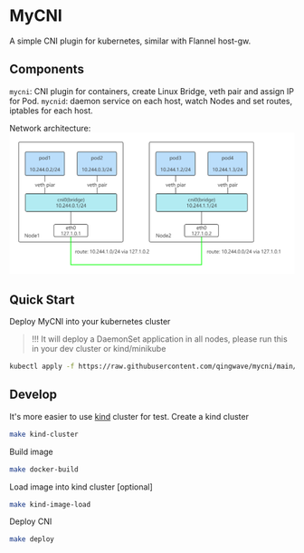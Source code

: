 # MyCNI

A simple CNI plugin for kubernetes, similar with Flannel host-gw.

## Components
`mycni`: CNI plugin for containers, create Linux Bridge, veth pair and assign IP for Pod.
`mycnid`: daemon service on each host, watch Nodes and set routes, iptables for each host.

Network architecture:
![mycni-network-arch](./doc/k8s-mycni-arch.png)

## Quick Start

Deploy MyCNI into your kubernetes cluster

> !!! It will deploy a DaemonSet application in all nodes, please run this in your dev cluster or kind/minikube

```bash
kubectl apply -f https://raw.githubusercontent.com/qingwave/mycni/main/deploy/mycni.yaml
```

## Develop

It's more easier to use [kind](https://kind.sigs.k8s.io/) cluster for test. Create a kind cluster
```bash
make kind-cluster
```

Build image
```bash
make docker-build
```

Load image into kind cluster [optional]
```bash
make kind-image-load
```

Deploy CNI
```bash
make deploy
```
